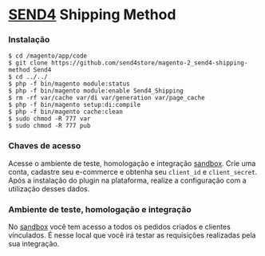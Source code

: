 # [SEND4](https://send4store.com) Shipping Method

### Instalação
```
$ cd /magento/app/code
$ git clone https://github.com/send4store/magento-2_send4-shipping-method Send4
$ cd ../../
$ php -f bin/magento module:status
$ php -f bin/magento module:enable Send4_Shipping
$ rm -rf var/cache var/di var/generation var/page_cache
$ php -f bin/magento setup:di:compile
$ php -f bin/magento cache:clean
$ sudo chmod -R 777 var
$ sudo chmod -R 777 pub
```

### Chaves de acesso

Acesse o ambiente de teste, homologação e integração [sandbox](https://tools.send4store.com/). Crie uma conta, cadastre seu e-commerce e obtenha seu `client_id` e `client_secret`. Após a instalação do plugin na plataforma, realize a configuração com a utilização desses dados.

### Ambiente de teste, homologação e integração

No [sandbox](https://tools.send4store.com/) você tem acesso a todos os pedidos criados e clientes vínculados. É nesse local que você irá testar as requisições realizadas pela sua integração.
